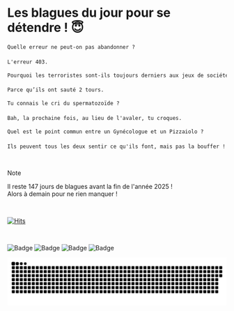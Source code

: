 
<h1>Les blagues du jour pour se détendre ! 😇</h1>

```diff
Quelle erreur ne peut-on pas abandonner ?

L'erreur 403.
```

```diff
Pourquoi les terroristes sont-ils toujours derniers aux jeux de société ?

Parce qu’ils ont sauté 2 tours.
```

```diff
Tu connais le cri du spermatozoïde ?

Bah, la prochaine fois, au lieu de l'avaler, tu croques.
```

```diff
Quel est le point commun entre un Gynécologue et un Pizzaiolo ?

Ils peuvent tous les deux sentir ce qu'ils font, mais pas la bouffer !
```

<br/>

> [!NOTE]
> Il reste 147 jours de blagues avant la fin de l'année 2025 ! <br/>
> Alors à demain pour ne rien manquer !

<br/>


[![Hits](https://hits.seeyoufarm.com/api/count/incr/badge.svg?url=https%3A%2F%2Fgithub.com%2FClems02%2Fhit-counter&count_bg=%23003E80&title_bg=%235C9FE1&icon=powershell.svg&icon_color=%23FFFFFF&title=Visite&edge_flat=false)](https://hits.seeyoufarm.com)


<br/>


![Badge](https://img.shields.io/badge/Last%20updated%20on-white?style=for-the-badge&logo=clockify)   ![Badge](https://img.shields.io/badge/07/08-white?style=for-the-badge) ![Badge](https://img.shields.io/badge/at-white?style=for-the-badge) ![Badge](https://img.shields.io/badge/03:52-white?style=for-the-badge)


<p align="center">
 <img width="1000" src="assets/github-snake.svg" alt="snake"/>
</p>
